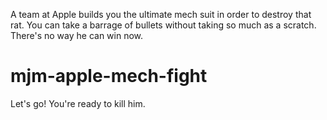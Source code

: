 A team at Apple builds you the ultimate mech suit in order to destroy that rat. You can take a barrage of bullets without taking so much as a scratch. There's no way he can win now.

# mjm-apple-mech-fight
Let's go! You're ready to kill him.
